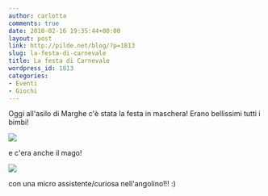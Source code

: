 ```yaml
---
author: carlotta
comments: true
date: 2010-02-16 19:35:44+00:00
layout: post
link: http://pilde.net/blog/?p=1813
slug: la-festa-di-carnevale
title: La festa di Carnevale
wordpress_id: 1813
categories:
- Eventi
- Giochi
---
```


Oggi all'asilo di Marghe c'è stata la festa in maschera! Erano bellissimi tutti i bimbi!

![](http://pilde.net/blog/wp-content/uploads/2010/02/carnevale2.jpg)




e c'era anche il mago!

![](http://pilde.net/blog/wp-content/uploads/2010/02/mago.jpg)




con una micro assistente/curiosa nell'angolino!!! :)



